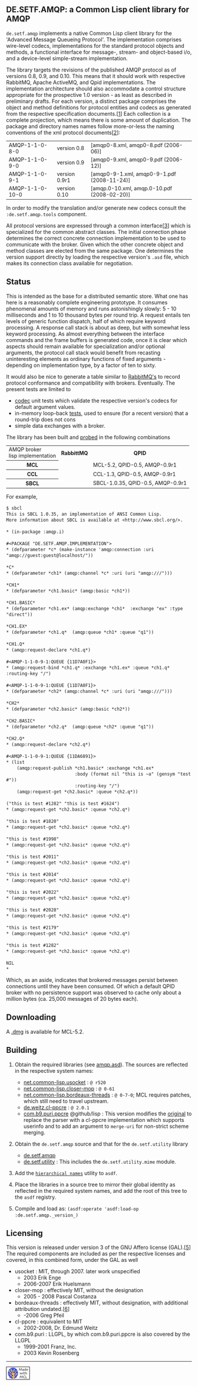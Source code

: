 <head>
 <title>DE.SETF.AMQP</title>
</head>

DE.SETF.AMQP: a Common Lisp client library for AMQP
-------

`de.setf.amqp` implements a native Common Lisp client library for the 'Advanced Message Queueing
 Protocol'. The implementation comprises wire-level codecs, implementations
 for the standard protocol objects and methods, a functional interface for message-,
 stream- and object-based i/o, and a device-level simple-stream implementation.

 The library targets the revisions of the published AMQP protocol as of versions
 0.8, 0.9, and 0.10. This means that it should work with respective RabbitMQ,
 Apache ActiveMQ, and Qpid implementations. The implementation architecture
 should also accommodate a control structure appropriate for the prospective
 1.0 version - as least as described in preliminary drafts.
 For each version, a distinct package comprises the object and method
 definitions for protocol entities and codecs as generated from the respective
 specification documents.[[1]] Each collection is a
 complete projection, which means there is some amount of duplication.
 The package and directory names names follow more-or-less the naming conventions of the
 xml protocol documents[[2]]:

<table>
<tr><td>AMQP-1-1-0-8-0</td>  <td>version 0.8</td>   <td>[amqp0-8.xml, amqp0-8.pdf (2006-06)]</tr>
<tr><td>AMQP-1-1-0-9-0</td>  <td>version 0.9</td>   <td>[amqp0-9.xml, amqp0-9.pdf (2006-12)]</tr>
<tr><td>AMQP-1-1-0-9-1</td>  <td>version 0.9r1</td> <td>[amqp0-9-1.xml, amqp0-9-1.pdf (2008-11-24)]</tr>
<tr><td>AMQP-1-1-0-10-0</td> <td>version 0.10</td>  <td>[amqp.0-10.xml, amqp.0-10.pdf (2008-02-20)]</tr>
</table>

 In order to modify the translation and/or generate new codecs consult the `:de.setf.amqp.tools` component.

 All protocol versions are expressed through a common interface[[3]] which is specialized for the common
 abstract classes. The initial connection phase determines the correct concrete connection implementation
 to be used to communicate with the broker. Given which the other concrete object and method classes are
 elected from the same package. One determines the version support directly by loading the respective
 version's `.asd` file, which makes its connection class available for negotiation.

 [1]: tools/spec.lisp
 [2]: http://www.amqp.org/confluence/display/AMQP/AMQP+Specification
 [3]: documentation/index.html


Status
------

This is intended as the base for a distributed semantic store.
What one has here is a reasonably complete engineering prototype.
It consumes phenomenal amounts of memory and runs astonishingly slowly:
5 - 10 milliseconds and 1 to 10 thousand bytes per round trip.
A request entails ten levels of generic function dispatch, half of which require keyword processing.
A response call stack is about as deep, but with somewhat less keyword processing.
As almost everything between the interface commands and the frame buffers is generated code, once it is clear
which aspects should remain available for specialization and/or optional arguments, the protocol call
stack would benefit from recasting uninteresting elements as ordinary functions of fixed arguments - depending
on implementation type, by a factor of ten to sixty.

It would also be nice to generate a table similar to [RabbitMQ's](http://www.rabbitmq.com/specification.html) to
record protocol  conformance  and compatibility with brokers. Eventually.
The present tests are limited to

- [codec](test/AMQP-1-1-0-9-1/test.lisp) unit tests which validate the respective version's codecs for default
  argument values.
- in-memory loop-back [tests](test/test.lisp), used to ensure (for a recent version) that a round-trip
  does not cons
- simple data exchanges with a broker.


The library has been built and [probed](file:///examples/examples.lisp) in the following combinations

<table>
<tr><td>AMQP broker<br/>lisp implementation</td><th>RabbittMQ</th><th>QPID</th></tr>
<tr><th>MCL</th><td/><td>MCL-5.2, QPID-0.5, AMQP-0.9r1</td></tr>
<tr><th>CCL</th><td/><td>CCL-1.3, QPID-0.5, AMQP-0.9r1</td></tr>
<tr><th>SBCL</th><td/><td>SBCL-1.0.35, QPID-0.5, AMQP-0.9r1</td></tr>
</table>

For example,

    $ sbcl
    This is SBCL 1.0.35, an implementation of ANSI Common Lisp.
    More information about SBCL is available at <http://www.sbcl.org/>.

    * (in-package :amqp.i)

    #<PACKAGE "DE.SETF.AMQP.IMPLEMENTATION">
    * (defparameter *c* (make-instance 'amqp:connection :uri "amqp://guest:guest@localhost/"))

    *C*
    * (defparameter *ch1* (amqp:channel *c* :uri (uri "amqp:///")))

    *CH1*
    * (defparameter *ch1.basic* (amqp:basic *ch1*))

    *CH1.BASIC*
    * (defparameter *ch1.ex* (amqp:exchange *ch1*  :exchange "ex" :type "direct"))

    *CH1.EX*
    * (defparameter *ch1.q*  (amqp:queue *ch1* :queue "q1"))

    *CH1.Q*
    * (amqp:request-declare *ch1.q*)

    #<AMQP-1-1-0-9-1:QUEUE {11D7A0F1}>
    * (amqp:request-bind *ch1.q* :exchange *ch1.ex* :queue *ch1.q* :routing-key "/")

    #<AMQP-1-1-0-9-1:QUEUE {11D7A0F1}>
    * (defparameter *ch2* (amqp:channel *c* :uri (uri "amqp:///")))

    *CH2* 
    * (defparameter *ch2.basic* (amqp:basic *ch2*))

    *CH2.BASIC*
    * (defparameter *ch2.q*  (amqp:queue *ch2* :queue "q1"))

    *CH2.Q*
    * (amqp:request-declare *ch2.q*)

    #<AMQP-1-1-0-9-1:QUEUE {11DA6891}>
    * (list
        (amqp:request-publish *ch1.basic* :exchange *ch1.ex*
                              :body (format nil "this is ~a" (gensym "test #"))
                              :routing-key "/")
        (amqp:request-get *ch2.basic* :queue *ch2.q*))

    ("this is test #1282" "this is test #1624")
    * (amqp:request-get *ch2.basic* :queue *ch2.q*)

    "this is test #1820"
    * (amqp:request-get *ch2.basic* :queue *ch2.q*)

    "this is test #1998"
    * (amqp:request-get *ch2.basic* :queue *ch2.q*)

    "this is test #2011"
    * (amqp:request-get *ch2.basic* :queue *ch2.q*)

    "this is test #2014"
    * (amqp:request-get *ch2.basic* :queue *ch2.q*)

    "this is test #2022"
    * (amqp:request-get *ch2.basic* :queue *ch2.q*)

    "this is test #2028"
    * (amqp:request-get *ch2.basic* :queue *ch2.q*)

    "this is test #2179"
    * (amqp:request-get *ch2.basic* :queue *ch2.q*)

    "this is test #1282"
    * (amqp:request-get *ch2.basic* :queue *ch2.q*)

    NIL
    * 

Which, as an aside, indicates that brokered messages persist between connections until they have been consumed.
Of which a default QPID broker with no persistence support was observed to cache only about a million bytes
(ca. 25,000 messages of 20 bytes each).


Downloading
-----------

A [.dmg](http://www.setf.de/archives/amqp-10100214-0.3.dmg) is available for MCL-5.2.

Building
---------

  1. Obtain the required libraries (see [amqp.asd](file://amqp.asd)). The sources are reflected in the respective
system names:

      * [net.common-lisp.usocket](http://common-lisp.net/project/usocket/) : `@ r520`
      * [net.common-lisp.closer-mop](http://common-lisp.net/project/closer/) : `@ 0-61`
      * [net.common-lisp.bordeaux-threads](http://common-lisp.net/project/bordeaux-threads/) : `@ 0-7-0`;
         MCL requires patches, which still need to travel upstream.
      * [de.weitz.cl-ppcre](http://weitz.de/cl-ppcre/) : `@ 2.0.1`
      * [com.b9.puri.ppcre](http://github.com/lisp/com.b9.puri.ppcre) @github/lisp :
         This version modifies the [original](http://puri.b9.com/) to replace the parser with
         a cl-ppcre implementation which supports userinfo and to add an argument to `merge-uri` for non-strict
         scheme merging.

  2. Obtain the `de.setf.amqp` source and that for the `de.setf.utility` library

      * [de.setf.amqp](http://github.com/lisp/de.setf.amqp)
      * [de.setf.utility](http://github.com/lisp/de.setf.utility) :
         This includes the `de.setf.utility.mime` module.

  3. Add the [`hierarchical names`](http://github.com/lisp/de.setf.utility/blob/master/asdf/hierarchical-names.lisp)
     utility to `asdf`.
  4. Place the libraries in a source tree to mirror their global identity as reflected in the required system 
     names, and add the root of this tree to the `asdf` registry.
  5. Compile and load as: `(asdf:operate 'asdf:load-op :de.setf.amqp._version_)`


Licensing
---------

This version is released under version 3 of the GNU Affero license (GAL).[[5]]
The required components are included as per the respective licenses and covered,
in this combined form,  under the GAL as well

- usocket : MIT, through 2007. later work unspecified
  - 2003 Erik Enge
  - 2006-2007 Erik Huelsmann 
- closer-mop : effectively MIT, without the designation
  - 2005 - 2008 Pascal Costanza
- bordeaux-threads : effectively MIT, without designation, with additional attribution undated.[[6]]
  - -2006 Greg Pfeil
- cl-ppcre : equivalent to MIT
  - 2002-2008, Dr. Edmund Weitz
- com.b9.puri : LLGPL, by which com.b9.puri.ppcre is also covered by the LLGPL
  - 1999-2001 Franz, Inc.
  - 2003 Kevin Rosenberg


 [5]: agpl.txt
 [6]: http://common-lisp.net/project/bordeaux-threads/darcs/bordeaux-threads/CONTRIBUTORS

--------
![made with mcl](mcl.gif "Made With MCL")
